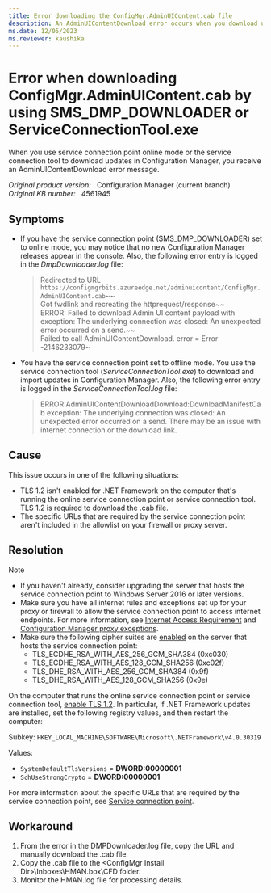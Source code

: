 ```yaml
---
title: Error downloading the ConfigMgr.AdminUIContent.cab file
description: An AdminUIContentDownload error occurs when you download updates for Configuration Manager by using service connection point online mode or ServiceConnectionTool.exe.
ms.date: 12/05/2023
ms.reviewer: kaushika
---
```

# Error when downloading ConfigMgr.AdminUIContent.cab by using SMS_DMP_DOWNLOADER or ServiceConnectionTool.exe

When you use service connection point online mode or the service connection tool to download updates in Configuration Manager, you receive an AdminUIContentDownload error message.

_Original product version:_ &nbsp; Configuration Manager (current branch)  
_Original KB number:_ &nbsp; 4561945

## Symptoms

- If you have the service connection point (SMS_DMP_DOWNLOADER) set to online mode, you may notice that no new Configuration Manager releases appear in the console. Also, the following error entry is logged in the *DmpDownloader.log* file:

  > Redirected to URL `https://configmgrbits.azureedge.net/adminuicontent/ConfigMgr.AdminUIContent.cab`~~  
  > Got fwdlink and recreating the httprequest/response~~  
  > ERROR: Failed to download Admin UI content payload with exception: The underlying connection was closed: An unexpected error occurred on a send.~~  
  > Failed to call AdminUIContentDownload. error = Error -2146233079~

- You have the service connection point set to offline mode. You use the service connection tool (*ServiceConnectionTool.exe*) to download and import updates in Configuration Manager. Also, the following error entry is logged in the *ServiceConnectionTool.log* file:

  > ERROR:AdminUIContentDownloadDownload:DownloadManifestCab exception: The underlying connection was closed: An unexpected error occurred on a send. There may be an issue with internet connection or the download link.

## Cause

This issue occurs in one of the following situations:

- TLS 1.2 isn't enabled for .NET Framework on the computer that's running the online service connection point or service connection tool. TLS 1.2 is required to download the .cab file.
- The specific URLs that are required by the service connection point aren't included in the allowlist on your firewall or proxy server.

## Resolution

> [!NOTE]
> - If you haven't already, consider upgrading the server that hosts the service connection point to Windows Server 2016 or later versions. 
> - Make sure you have all internet rules and exceptions set up for your proxy or firewall to allow the service connection point to access internet endpoints. For more information, see [Internet Access Requirement](/mem/configmgr/core/plan-design/network/internet-endpoints) and [Configuration Manager proxy exceptions](/archive/blogs/configmgrdogs/configuration-manager-proxy-exceptions).
> - Make sure the following cipher suites are [enabled](/windows-server/identity/ad-fs/operations/manage-ssl-protocols-in-ad-fs#enabling-or-disabling-additional-cipher-suites) on the server that hosts the service connection point:
>   - TLS_ECDHE_RSA_WITH_AES_256_GCM_SHA384 (0xc030)
>   - TLS_ECDHE_RSA_WITH_AES_128_GCM_SHA256 (0xc02f)
>   - TLS_DHE_RSA_WITH_AES_256_GCM_SHA384 (0x9f)
>   - TLS_DHE_RSA_WITH_AES_128_GCM_SHA256 (0x9e)

On the computer that runs the online service connection point or service connection tool, [enable TLS 1.2](/mem/configmgr/core/plan-design/security/enable-tls-1-2-server).
In particular, if .NET Framework updates are installed, set the following registry values, and then restart the computer:

   Subkey: `HKEY_LOCAL_MACHINE\SOFTWARE\Microsoft\.NETFramework\v4.0.30319`

   Values:
   - `SystemDefaultTlsVersions` = **DWORD:00000001**  
   - `SchUseStrongCrypto` = **DWORD:00000001**

For more information about the specific URLs that are required by the service connection point, see [Service connection point](/mem/configmgr/core/plan-design/network/internet-endpoints#service-connection-point).

## Workaround

1. From the error in the DMPDownloader.log file, copy the URL and manually download the .cab file.
2. Copy the .cab file to the \<ConfigMgr Install Dir\>\Inboxes\HMAN.box\CFD folder.
3. Monitor the HMAN.log file for processing details.
